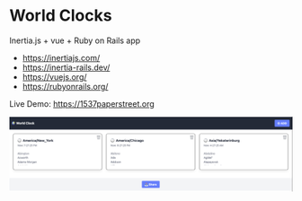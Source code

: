 # World Clocks

Inertia.js + vue + Ruby on Rails app

- https://inertiajs.com/
- https://inertia-rails.dev/
- https://vuejs.org/
- https://rubyonrails.org/

Live Demo: https://1537paperstreet.org

![Screenshot of the application](screenshot1.png)
